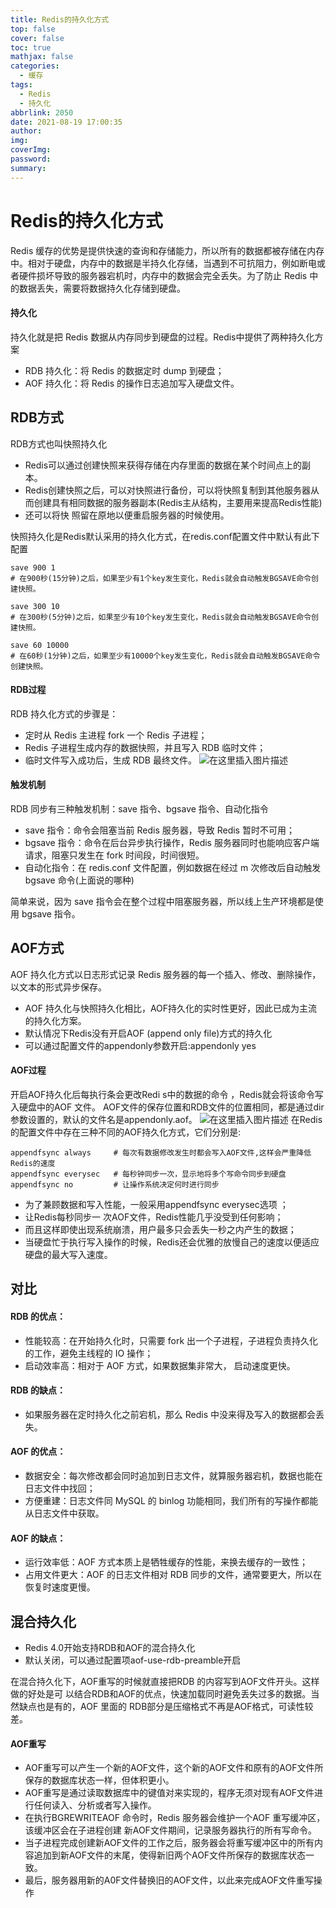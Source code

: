 ```yaml
---
title: Redis的持久化方式
top: false
cover: false
toc: true
mathjax: false
categories:
  - 缓存
tags:
  - Redis
  - 持久化
abbrlink: 2050
date: 2021-08-19 17:00:35
author:
img:
coverImg:
password:
summary:
---
```


# Redis的持久化方式
Redis 缓存的优势是提供快速的查询和存储能力，所以所有的数据都被存储在内存中。相对于硬盘，内存中的数据是半持久化存储，当遇到不可抗阻力，例如断电或者硬件损坏导致的服务器宕机时，内存中的数据会完全丢失。为了防止 Redis 中的数据丢失，需要将数据持久化存储到硬盘。
#### 持久化
持久化就是把 Redis 数据从内存同步到硬盘的过程。Redis中提供了两种持久化方案

- RDB 持久化：将 Redis 的数据定时 dump 到硬盘；
- AOF 持久化：将 Redis 的操作日志追加写入硬盘文件。

## RDB方式
RDB方式也叫快照持久化
- Redis可以通过创建快照来获得存储在内存里面的数据在某个时间点上的副本。
- Redis创建快照之后，可以对快照进行备份，可以将快照复制到其他服务器从而创建具有相同数据的服务器副本(Redis主从结构，主要用来提高Redis性能)
- 还可以将快 照留在原地以便重启服务器的时候使用。

快照持久化是Redis默认采用的持久化方式，在redis.conf配置文件中默认有此下配置
```
save 900 1    
# 在900秒(15分钟)之后，如果至少有1个key发生变化，Redis就会自动触发BGSAVE命令创建快照。

save 300 10
# 在300秒(5分钟)之后，如果至少有10个key发生变化，Redis就会自动触发BGSAVE命令创建快照。

save 60 10000
# 在60秒(1分钟)之后，如果至少有10000个key发生变化，Redis就会自动触发BGSAVE命令创建快照。

```
#### RDB过程
RDB 持久化方式的步骤是：

- 定时从 Redis 主进程 fork 一个 Redis 子进程；
- Redis 子进程生成内存的数据快照，并且写入 RDB 临时文件；
- 临时文件写入成功后，生成 RDB 最终文件。
![在这里插入图片描述](https://img-blog.csdnimg.cn/ad270ae5e9504d578e59ad3990fea4ef.png?x-oss-process=image/watermark,type_ZmFuZ3poZW5naGVpdGk,shadow_10,text_aHR0cHM6Ly9ibG9nLmNzZG4ubmV0L3Vwc3RyZWFtNDgw,size_16,color_FFFFFF,t_70)
#### 触发机制
RDB 同步有三种触发机制：save 指令、bgsave 指令、自动化指令
- save 指令：命令会阻塞当前 Redis 服务器，导致 Redis 暂时不可用；
- bgsave 指令：命令在后台异步执行操作，Redis 服务器同时也能响应客户端请求，阻塞只发生在 fork 时间段，时间很短。
- 自动化指令：在 redis.conf 文件配置，例如数据在经过 m 次修改后自动触发 bgsave 命令(上面说的哪种)

简单来说，因为 save 指令会在整个过程中阻塞服务器，所以线上生产环境都是使用 bgsave 指令。

## AOF方式
AOF 持久化方式以日志形式记录 Redis 服务器的每一个插入、修改、删除操作，以文本的形式异步保存。
- AOF 持久化与快照持久化相比，AOF持久化的实时性更好，因此已成为主流的持久化方案。
- 默认情况下Redis没有开启AOF (append only file)方式的持久化
- 可以通过配置文件的appendonly参数开启:appendonly yes

#### AOF过程
开启AOF持久化后每执行条会更改Redi s中的数据的命令 ，Redis就会将该命令写入硬盘中的AOF 文件。
AOF文件的保存位置和RDB文件的位置相同，都是通过dir参数设置的，默认的文件名是appendonly.aof。
![在这里插入图片描述](https://img-blog.csdnimg.cn/6d34b532eb754841b4253afb583812ee.png?x-oss-process=image/watermark,type_ZmFuZ3poZW5naGVpdGk,shadow_10,text_aHR0cHM6Ly9ibG9nLmNzZG4ubmV0L3Vwc3RyZWFtNDgw,size_16,color_FFFFFF,t_70)
在Redis的配置文件中存在三种不同的AOF持久化方式，它们分别是:
```
appendfsync always     # 每次有数据修改发生时都会写入AOF文件,这样会严重降低Redis的速度
appendfsync everysec   # 每秒钟同步一次，显示地将多个写命令同步到硬盘
appendfsync no         # 让操作系统决定何时进行同步
```
- 为了兼顾数据和写入性能，一般采用appendfsync everysec选项 ；
- 让Redis每秒同步一 次AOF文件，Redis性能几乎没受到任何影响；
- 而且这样即使出现系统崩溃，用户最多只会丢失一秒之内产生的数据；
- 当硬盘忙于执行写入操作的时候，Redis还会优雅的放慢自己的速度以便适应硬盘的最大写入速度。

## 对比
#### RDB 的优点：
- 性能较高：在开始持久化时，只需要 fork 出一个子进程，子进程负责持久化的工作，避免主线程的 IO 操作；
- 启动效率高：相对于 AOF 方式，如果数据集非常大， 启动速度更快。

#### RDB 的缺点：
- 如果服务器在定时持久化之前宕机，那么 Redis 中没来得及写入的数据都会丢失。

#### AOF 的优点：
- 数据安全：每次修改都会同时追加到日志文件，就算服务器宕机，数据也能在日志文件中找回；
- 方便重建：日志文件同 MySQL 的 binlog 功能相同，我们所有的写操作都能从日志文件中获取。

#### AOF 的缺点：
- 运行效率低：AOF 方式本质上是牺牲缓存的性能，来换去缓存的一致性；
- 占用文件更大：AOF 的日志文件相对 RDB 同步的文件，通常要更大，所以在恢复时速度更慢。

## 混合持久化
- Redis 4.0开始支持RDB和AOF的混合持久化
- 默认关闭，可以通过配置项aof-use-rdb-preamble开启

在混合持久化下，AOF重写的时候就直接把RDB 的内容写到AOF文件开头。这样做的好处是可
以结合RDB和AOF的优点，快速加载同时避免丢失过多的数据。当然缺点也是有的，AOF 里面的
RDB部分是压缩格式不再是AOF格式，可读性较差。

#### AOF重写
- AOF重写可以产生一个新的AOF文件，这个新的AOF文件和原有的AOF文件所保存的数据库状态一样，但体积更小。
- AOF重写是通过读取数据库中的键值对来实现的，程序无须对现有AOF文件进行任何读入、分析或者写入操作。
- 在执行BGREWRITEAOF 命令时，Redis 服务器会维护一个AOF 重写缓冲区，该缓冲区会在子进程创建
新AOF文件期间，记录服务器执行的所有写命令。
- 当子进程完成创建新AOF文件的工作之后，服务器会将重写缓冲区中的所有内容追加到新AOF文件的末尾，使得新旧两个AOF文件所保存的数据库状态一致。
- 最后，服务器用新的A0F文件替换旧的AOF文件，以此来完成AOF文件重写操作


